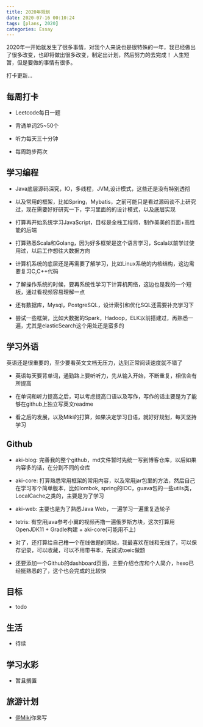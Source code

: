 ```yaml
---
title: 2020年规划
date: 2020-07-16 00:10:24
tags: [plans, 2020]
categories: Essay
---
```


2020年一开始就发生了很多事情，对我个人来说也是很特殊的一年，我已经做出了很多改变，也即将做出很多改变，制定出计划，然后努力的去完成！
人生短暂，但是要做的事情有很多。

打卡更新...
<!-- more -->

## 每周打卡

* Leetcode每日一题

* 背诵单词25~50个

* 听力每天三十分钟

* 每周跑步两次

## 学习编程

* Java底层源码深究，IO，多线程，JVM,设计模式，这些还是没有特别透彻

* 以及常用的框架，比如Spring，Mybatis，之前可能只是看过源码谈不上研究过，现在需要好好研究一下，学习里面的的设计模式，以及底层实现

* 打算再开始系统学习JavaScript，目标是全栈工程师，制作美美的页面+高性能的后端

* 打算熟悉Scala和Golang，因为好多框架是这个语言学习，Scala以前学过使用过，以后工作想往大数据方向

* 计算机系统的底层还是再需要了解学习，比如Linux系统的内核结构，这边需要复习C,C++代码

* 了解操作系统的时候，要再系统性学习下计算机网络，这边也是我的一个短板，通过看视频容易理解一点

* 还有数据库，Mysql，PostgreSQL，设计索引和优化SQL还需要补充学习下

* 尝试一些框架，比如大数据的Spark，Hadoop，ELK以前搭建过，再熟悉一遍，尤其是elasticSearch这个用处还是蛮多的

## 学习外语

英语还是很重要的，至少要看英文文档无压力，达到正常阅读速度就不错了

* 英语每天要背单词，通勤路上要听听力，先从输入开始，不断重复，相信会有所提高

* 在单词和听力提高之后，可以考虑提高口语以及写作，写作的话主要是为了能够在github上独立写英文readme

* 看之后的发展，以及Miki的打算，如果决定学习日语，就好好规划，每天坚持学习

## Github

* aki-blog: 完善我的整个github，md文件暂时先统一写到博客仓库，以后如果内容多的话，在分到不同的仓库

* aki-core: 打算熟悉常用框架的常用内容，以及常用jar包里的方法，然后自己在学习写个简单版本，比如lombok, spring的IOC，guava包的一些utils类，LocalCache之类的，主要是为了学习

* aki-web: 主要也是为了熟悉Java Web，一遍学习一遍重复造轮子

* tetris: 有空用java参考小翼的视频再撸一遍俄罗斯方块，这次打算用 OpenJDK11 + Gradle构建 + aki-core(可能用不上)

* 对了，还打算给自己橹一个在线做题的网站，我最喜欢在线和无线了，可以保存记录，可以收藏，可以不用带书本，先试试toeic做题

* 还要添加一个Github的dashboard页面，主要介绍仓库和个人简介，hexo已经挺熟悉的了，这个也会完成的比较快

## 目标

* todo

## 生活

* 待续

## 学习水彩

* 暂且搁置

## 旅游计划

* [@Miki](https://miki.red)你来写
